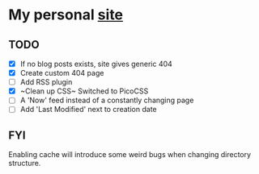 # My personal [site](https://nielmin.github.io)

## TODO
- [X] If no blog posts exists, site gives generic 404
- [X] Create custom 404 page
- [ ] Add RSS plugin
- [X] ~Clean up CSS~ Switched to PicoCSS 
- [ ] A 'Now' feed instead of a constantly changing page 
- [ ] Add 'Last Modified' next to creation date

## FYI

Enabling cache will introduce some weird bugs when changing directory structure.

